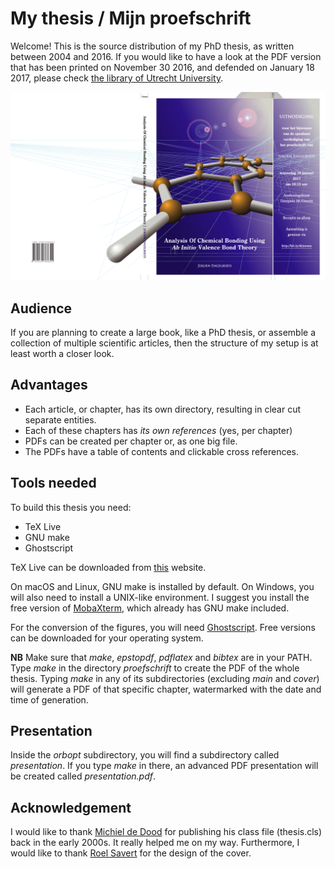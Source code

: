 # My thesis / Mijn proefschrift
Welcome! This is the source distribution of my PhD thesis, as written between 2004 and 2016. If you would like to have a look at the PDF version that has been printed on November 30 2016, and defended on January 18 2017, please check [the library of Utrecht University](http://dspace.library.uu.nl/handle/1874/342336).

![Cover and inlay for my thesis](cover/cover_for_screen.png)

## Audience
If you are planning to create a large book, like a PhD thesis, or assemble a collection of multiple scientific articles, then the structure of my setup is at least worth a closer look.

## Advantages
* Each article, or chapter, has its own directory, resulting in clear cut separate entities. 
* Each of these chapters has *its own references* (yes, per chapter)
* PDFs can be created per chapter or, as one big file.
* The PDFs have a table of contents and clickable cross references.

## Tools needed
To build this thesis you need:

* TeX Live
* GNU make
* Ghostscript
 
TeX Live can be downloaded from [this](http://tug.org/texlive/) website.

On macOS and Linux, GNU make is installed by default. On Windows, you will also need to install a UNIX-like environment. I suggest you install the free version of [MobaXterm](https://mobaxterm.mobatek.net), which already has GNU make included. 

For the conversion of the figures, you will need [Ghostscript](https://www.ghostscript.com/). Free versions can be downloaded for your operating system.

**NB** Make sure that *make*, *epstopdf*, *pdflatex* and *bibtex* are in your PATH. Type *make* in the directory *proefschrift* to create the PDF of the whole thesis. Typing *make* in any of its subdirectories (excluding *main* and *cover*) will generate a PDF of that specific chapter, watermarked with the date and time of generation.
 
## Presentation
Inside the *orbopt* subdirectory, you will find a subdirectory called *presentation*. If you type *make* in there, an advanced PDF presentation will be created called *presentation.pdf*.

## Acknowledgement
I would like to thank [Michiel de Dood](https://www.universiteitleiden.nl/medewerkers/michiel-de-dood) for publishing his class file (thesis.cls) back in the early 2000s. It really helped me on my way. Furthermore, I would like to thank [Roel Savert](https://www.linkedin.com/in/roel-savert-527a9a56/) for the design of the cover.
